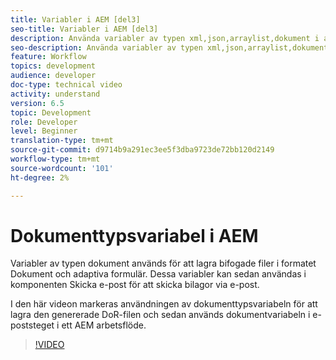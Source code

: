 ```yaml
---
title: Variabler i AEM [del3]
seo-title: Variabler i AEM [del3]
description: Använda variabler av typen xml,json,arraylist,dokument i aem-arbetsflöde
seo-description: Använda variabler av typen xml,json,arraylist,dokument i aem-arbetsflöde
feature: Workflow
topics: development
audience: developer
doc-type: technical video
activity: understand
version: 6.5
topic: Development
role: Developer
level: Beginner
translation-type: tm+mt
source-git-commit: d9714b9a291ec3ee5f3dba9723de72bb120d2149
workflow-type: tm+mt
source-wordcount: '101'
ht-degree: 2%

---
```


# Dokumenttypsvariabel i AEM


Variabler av typen dokument används för att lagra bifogade filer i formatet Dokument och adaptiva formulär. Dessa variabler kan sedan användas i komponenten Skicka e-post för att skicka bilagor via e-post.

I den här videon markeras användningen av dokumenttypsvariabeln för att lagra den genererade DoR-filen och sedan används dokumentvariabeln i e-poststeget i ett AEM arbetsflöde.

>[!VIDEO](https://video.tv.adobe.com/v/26452)
